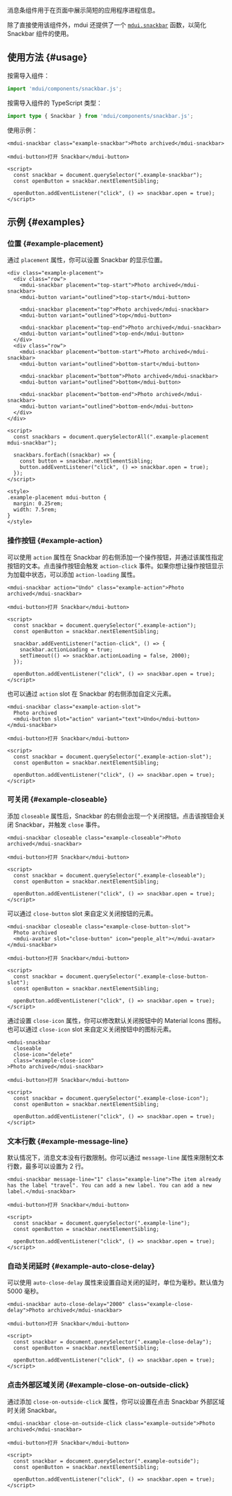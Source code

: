 消息条组件用于在页面中展示简短的应用程序进程信息。

除了直接使用该组件外，mdui 还提供了一个 [`mdui.snackbar`](/zh-cn/docs/2/functions/snackbar) 函数，以简化 Snackbar 组件的使用。

## 使用方法 {#usage}

按需导入组件：

```js
import 'mdui/components/snackbar.js';
```

按需导入组件的 TypeScript 类型：

```ts
import type { Snackbar } from 'mdui/components/snackbar.js';
```

使用示例：

```html,example,playgroundId=375
<mdui-snackbar class="example-snackbar">Photo archived</mdui-snackbar>

<mdui-button>打开 Snackbar</mdui-button>

<script>
  const snackbar = document.querySelector(".example-snackbar");
  const openButton = snackbar.nextElementSibling;

  openButton.addEventListener("click", () => snackbar.open = true);
</script>
```

## 示例 {#examples}

### 位置 {#example-placement}

通过 `placement` 属性，你可以设置 Snackbar 的显示位置。

```html,example,expandable,playgroundId=376
<div class="example-placement">
  <div class="row">
    <mdui-snackbar placement="top-start">Photo archived</mdui-snackbar>
    <mdui-button variant="outlined">top-start</mdui-button>

    <mdui-snackbar placement="top">Photo archived</mdui-snackbar>
    <mdui-button variant="outlined">top</mdui-button>

    <mdui-snackbar placement="top-end">Photo archived</mdui-snackbar>
    <mdui-button variant="outlined">top-end</mdui-button>
  </div>
  <div class="row">
    <mdui-snackbar placement="bottom-start">Photo archived</mdui-snackbar>
    <mdui-button variant="outlined">bottom-start</mdui-button>

    <mdui-snackbar placement="bottom">Photo archived</mdui-snackbar>
    <mdui-button variant="outlined">bottom</mdui-button>

    <mdui-snackbar placement="bottom-end">Photo archived</mdui-snackbar>
    <mdui-button variant="outlined">bottom-end</mdui-button>
  </div>
</div>

<script>
  const snackbars = document.querySelectorAll(".example-placement mdui-snackbar");

  snackbars.forEach((snackbar) => {
    const button = snackbar.nextElementSibling;
    button.addEventListener("click", () => snackbar.open = true);
  });
</script>

<style>
.example-placement mdui-button {
  margin: 0.25rem;
  width: 7.5rem;
}
</style>
```

### 操作按钮 {#example-action}

可以使用 `action` 属性在 Snackbar 的右侧添加一个操作按钮，并通过该属性指定按钮的文本。点击操作按钮会触发 `action-click` 事件。如果你想让操作按钮显示为加载中状态，可以添加 `action-loading` 属性。

```html,example,expandable,playgroundId=377
<mdui-snackbar action="Undo" class="example-action">Photo archived</mdui-snackbar>

<mdui-button>打开 Snackbar</mdui-button>

<script>
  const snackbar = document.querySelector(".example-action");
  const openButton = snackbar.nextElementSibling;

  snackbar.addEventListener("action-click", () => {
    snackbar.actionLoading = true;
    setTimeout(() => snackbar.actionLoading = false, 2000);
  });

  openButton.addEventListener("click", () => snackbar.open = true);
</script>
```

也可以通过 `action` slot 在 Snackbar 的右侧添加自定义元素。

```html,example,expandable,playgroundId=378
<mdui-snackbar class="example-action-slot">
  Photo archived
  <mdui-button slot="action" variant="text">Undo</mdui-button>
</mdui-snackbar>

<mdui-button>打开 Snackbar</mdui-button>

<script>
  const snackbar = document.querySelector(".example-action-slot");
  const openButton = snackbar.nextElementSibling;

  openButton.addEventListener("click", () => snackbar.open = true);
</script>
```

### 可关闭 {#example-closeable}

添加 `closeable` 属性后，Snackbar 的右侧会出现一个关闭按钮。点击该按钮会关闭 Snackbar，并触发 `close` 事件。

```html,example,expandable,playgroundId=379
<mdui-snackbar closeable class="example-closeable">Photo archived</mdui-snackbar>

<mdui-button>打开 Snackbar</mdui-button>

<script>
  const snackbar = document.querySelector(".example-closeable");
  const openButton = snackbar.nextElementSibling;

  openButton.addEventListener("click", () => snackbar.open = true);
</script>
```

可以通过 `close-button` slot 来自定义关闭按钮的元素。

```html,example,expandable,playgroundId=380
<mdui-snackbar closeable class="example-close-button-slot">
  Photo archived
  <mdui-avatar slot="close-button" icon="people_alt"></mdui-avatar>
</mdui-snackbar>

<mdui-button>打开 Snackbar</mdui-button>

<script>
  const snackbar = document.querySelector(".example-close-button-slot");
  const openButton = snackbar.nextElementSibling;

  openButton.addEventListener("click", () => snackbar.open = true);
</script>
```

通过设置 `close-icon` 属性，你可以修改默认关闭按钮中的 Material Icons 图标。也可以通过 `close-icon` slot 来自定义关闭按钮中的图标元素。

```html,example,expandable,playgroundId=381
<mdui-snackbar
  closeable
  close-icon="delete"
  class="example-close-icon"
>Photo archived</mdui-snackbar>

<mdui-button>打开 Snackbar</mdui-button>

<script>
  const snackbar = document.querySelector(".example-close-icon");
  const openButton = snackbar.nextElementSibling;

  openButton.addEventListener("click", () => snackbar.open = true);
</script>
```

### 文本行数 {#example-message-line}

默认情况下，消息文本没有行数限制。你可以通过 `message-line` 属性来限制文本行数，最多可以设置为 2 行。

```html,example,expandable,playgroundId=382
<mdui-snackbar message-line="1" class="example-line">The item already has the label "travel". You can add a new label. You can add a new label.</mdui-snackbar>

<mdui-button>打开 Snackbar</mdui-button>

<script>
  const snackbar = document.querySelector(".example-line");
  const openButton = snackbar.nextElementSibling;

  openButton.addEventListener("click", () => snackbar.open = true);
</script>
```

### 自动关闭延时 {#example-auto-close-delay}

可以使用 `auto-close-delay` 属性来设置自动关闭的延时，单位为毫秒。默认值为 5000 毫秒。

```html,example,expandable,playgroundId=383
<mdui-snackbar auto-close-delay="2000" class="example-close-delay">Photo archived</mdui-snackbar>

<mdui-button>打开 Snackbar</mdui-button>

<script>
  const snackbar = document.querySelector(".example-close-delay");
  const openButton = snackbar.nextElementSibling;

  openButton.addEventListener("click", () => snackbar.open = true);
</script>
```

### 点击外部区域关闭 {#example-close-on-outside-click}

通过添加 `close-on-outside-click` 属性，你可以设置在点击 Snackbar 外部区域时关闭 Snackbar。

```html,example,expandable,playgroundId=384
<mdui-snackbar close-on-outside-click class="example-outside">Photo archived</mdui-snackbar>

<mdui-button>打开 Snackbar</mdui-button>

<script>
  const snackbar = document.querySelector(".example-outside");
  const openButton = snackbar.nextElementSibling;

  openButton.addEventListener("click", () => snackbar.open = true);
</script>
```
